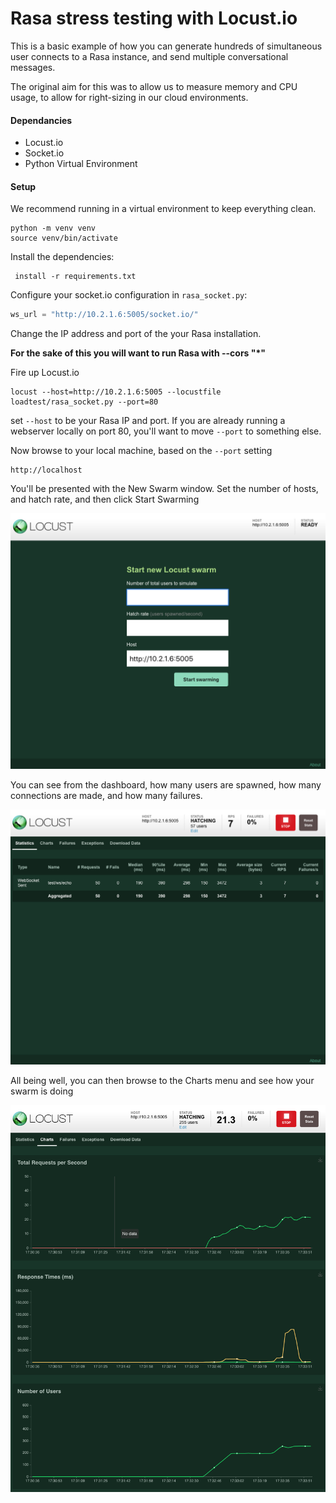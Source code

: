 # Rasa stress testing with Locust.io

This is a basic example of how you can generate hundreds of simultaneous user connects to a Rasa instance, and send multiple conversational messages.

The original aim for this was to allow us to measure memory and CPU usage, to allow for right-sizing in our cloud environments.

#### Dependancies

* Locust.io
* Socket.io
* Python Virtual Environment

#### Setup
We recommend running in a virtual environment to keep everything clean. 

```shell script
python -m venv venv
source venv/bin/activate
```

Install the dependencies:

```shell script
 install -r requirements.txt
```

Configure your socket.io configuration in `rasa_socket.py`:

```python
ws_url = "http://10.2.1.6:5005/socket.io/"
```

Change the IP address and port of the your Rasa installation.

__For the sake of this you will want to run Rasa with --cors "*"__

Fire up Locust.io

```shell script
locust --host=http://10.2.1.6:5005 --locustfile loadtest/rasa_socket.py --port=80
```

set `--host` to be your Rasa IP and port. If you are already running a webserver locally on port 80, you'll want to move `--port` to something else.

Now browse to your local machine, based on the `--port` setting

```web2py
http://localhost
```

You'll be presented with the New Swarm window. Set the number of hosts, and hatch rate, and then click Start Swarming

![alt text](docs/1.png "New Swarm Config")

You can see from the dashboard, how many users are spawned, how many connections are made, and how many failures.

![alt text](docs/2.png "Swarm Dashboard")

All being well, you can then browse to the Charts menu and see how your swarm is doing

![alt text](docs/3.png "Swarm charts")